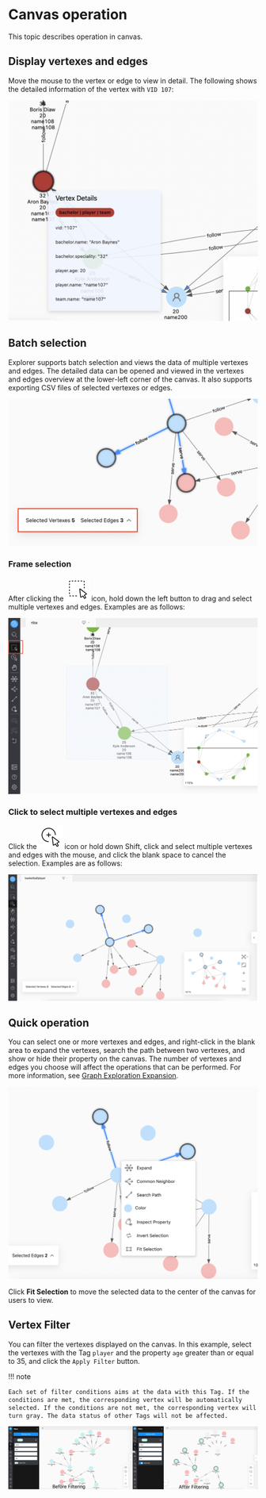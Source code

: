 # Canvas operation

This topic describes operation in canvas.

## Display vertexes and edges

Move the mouse to the vertex or edge to view in detail. The following shows the detailed information of the vertex with `VID 107`:

![show](../figs/ex-ug-024-1.png)

## Batch selection

Explorer supports batch selection and views the data of multiple vertexes and edges. The detailed data can be opened and viewed in the vertexes and edges overview at the lower-left corner of the canvas. It also supports exporting CSV files of selected vertexes or edges.

![review](../figs/ex-ug-027.png)

### Frame selection

After clicking the ![frameselect](../figs/nav-frameSelect.png) icon, hold down the left button to drag and select multiple vertexes and edges. Examples are as follows:

![select](../figs/ex-ug-023-1.png)

### Click to select multiple vertexes and edges

Click the ![singleselect](../figs/nav-singleSelect.png) icon or hold down Shift, click and select multiple vertexes and edges with the mouse, and click the blank space to cancel the selection. Examples are as follows:

![select](../figs/ex-ug-025.png)

## Quick operation

You can select one or more vertexes and edges, and right-click in the blank area to expand the vertexes, search the path between two vertexes, and show or hide their property on the canvas. The number of vertexes and edges you choose will affect the operations that can be performed. For more information, see [Graph Exploration Expansion](../operation-guide/ex-ug-graph-exploration.md).

![quick](../figs/ex-ug-026.png)

Click **Fit Selection** to move the selected data to the center of the canvas for users to view.

## Vertex Filter

You can filter the vertexes displayed on the canvas. In this example, select the vertexes with the Tag `player` and the property `age` greater than or equal to 35, and click the `Apply Filter` button.

!!! note

    Each set of filter conditions aims at the data with this Tag. If the conditions are met, the corresponding vertex will be automatically selected. If the conditions are not met, the corresponding vertex will turn gray. The data status of other Tags will not be affected.

![filter](../figs/ex-ug-029-1.png)

